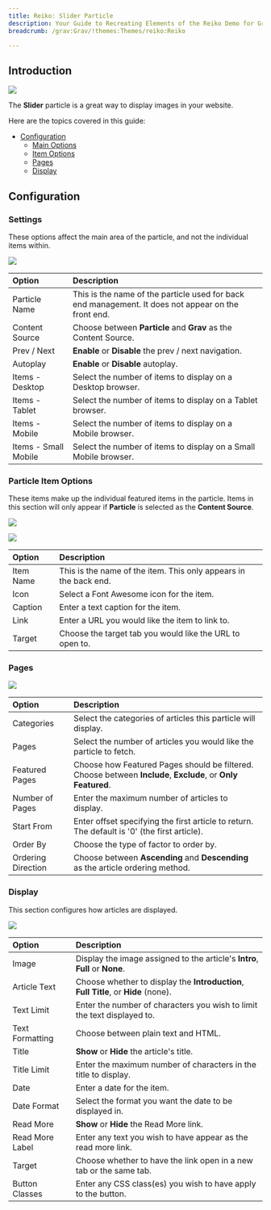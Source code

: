 ```yaml
---
title: Reiko: Slider Particle
description: Your Guide to Recreating Elements of the Reiko Demo for Grav
breadcrumb: /grav:Grav/!themes:Themes/reiko:Reiko

---
```


## Introduction

![](assets/particle_slider1.jpeg)

The **Slider** particle is a great way to display images in your website.

Here are the topics covered in this guide:

* [Configuration](#configuration)
    - [Main Options](#settings)
    - [Item Options](#particle-item-options)
    - [Pages](#articles)
    - [Display](#display)

## Configuration

### Settings 

These options affect the main area of the particle, and not the individual items within.

![](assets/particle_slider2.jpeg)

| Option               | Description                                                                                         |
| :-----               | :-----                                                                                              |
| Particle Name        | This is the name of the particle used for back end management. It does not appear on the front end. |
| Content Source       | Choose between **Particle** and **Grav** as the Content Source.                                   |
| Prev / Next          | **Enable** or **Disable** the prev / next navigation.                                               |
| Autoplay             | **Enable** or **Disable** autoplay.                                                                 |
| Items - Desktop      | Select the number of items to display on a Desktop browser.                                         |
| Items - Tablet       | Select the number of items to display on a Tablet browser.                                          |
| Items - Mobile       | Select the number of items to display on a Mobile browser.                                          |
| Items - Small Mobile | Select the number of items to display on a Small Mobile browser.                                    |

### Particle Item Options

These items make up the individual featured items in the particle. Items in this section will only appear if **Particle** is selected as the **Content Source**.

![](assets/particle_slider3.jpeg)

![](assets/particle_slider4.jpeg)

| Option    | Description                                                      |
| :-----    | :-----                                                           |
| Item Name | This is the name of the item. This only appears in the back end. |
| Icon      | Select a Font Awesome icon for the item.                         |
| Caption   | Enter a text caption for the item.                               |
| Link      | Enter a URL you would like the item to link to.                  |
| Target    | Choose the target tab you would like the URL to open to.         |

### Pages

![](assets/particle_slider5.jpeg)

| Option             | Description                                                                                                     |
| :-----             | :-----                                                                                                          |
| Categories         | Select the categories of articles this particle will display.                                                   |
| Pages           | Select the number of articles you would like the particle to fetch.                                             |
| Featured Pages  | Choose how Featured Pages should be filtered. Choose between **Include**, **Exclude**, or **Only Featured**. |
| Number of Pages | Enter the maximum number of articles to display.                                                                |
| Start From         | Enter offset specifying the first article to return. The default is '0' (the first article).                    |
| Order By           | Choose the type of factor to order by.                                                                          |
| Ordering Direction | Choose between **Ascending** and **Descending** as the article ordering method.                                 |

### Display

This section configures how articles are displayed.

![](assets/particle_slider6.jpeg)

| Option          | Description                                                                  |
| :-----          | :-----                                                                       |
| Image           | Display the image assigned to the article's **Intro**, **Full** or **None**.        |
| Article Text    | Choose whether to display the **Introduction**, **Full Title**, or **Hide** (none). |
| Text Limit      | Enter the number of characters you wish to limit the text displayed to.             |
| Text Formatting | Choose between plain text and HTML.                                                 |
| Title           | **Show** or **Hide** the article's title.                                           |
| Title Limit     | Enter the maximum number of characters in the title to display.                     |
| Date            | Enter a date for the item.                                                          |
| Date Format     | Select the format you want the date to be displayed in.                             |
| Read More       | **Show** or **Hide** the Read More link.                                            |
| Read More Label | Enter any text you wish to have appear as the read more link.                       |
| Target          | Choose whether to have the link open in a new tab or the same tab.                  |
| Button Classes  | Enter any CSS class(es) you wish to have apply to the button.                       |
